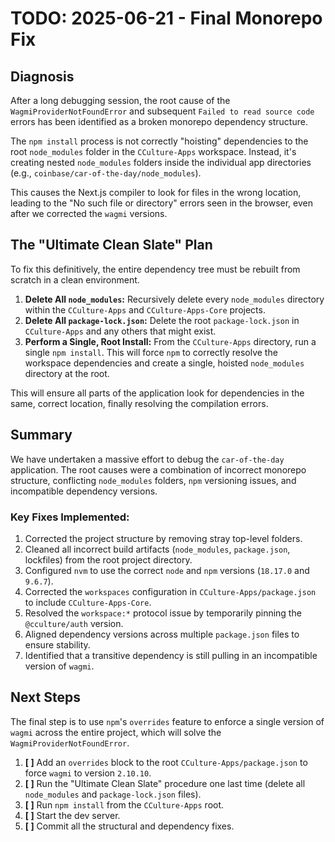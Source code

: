 # TODO: 2025-06-21 - Final Monorepo Fix

## Diagnosis

After a long debugging session, the root cause of the `WagmiProviderNotFoundError` and subsequent `Failed to read source code` errors has been identified as a broken monorepo dependency structure.

The `npm install` process is not correctly "hoisting" dependencies to the root `node_modules` folder in the `CCulture-Apps` workspace. Instead, it's creating nested `node_modules` folders inside the individual app directories (e.g., `coinbase/car-of-the-day/node_modules`).

This causes the Next.js compiler to look for files in the wrong location, leading to the "No such file or directory" errors seen in the browser, even after we corrected the `wagmi` versions.

## The "Ultimate Clean Slate" Plan

To fix this definitively, the entire dependency tree must be rebuilt from scratch in a clean environment.

1.  **Delete All `node_modules`:** Recursively delete every `node_modules` directory within the `CCulture-Apps` and `CCulture-Apps-Core` projects.
2.  **Delete All `package-lock.json`:** Delete the root `package-lock.json` in `CCulture-Apps` and any others that might exist.
3.  **Perform a Single, Root Install:** From the `CCulture-Apps` directory, run a single `npm install`. This will force `npm` to correctly resolve the workspace dependencies and create a single, hoisted `node_modules` directory at the root.

This will ensure all parts of the application look for dependencies in the same, correct location, finally resolving the compilation errors.

## Summary

We have undertaken a massive effort to debug the `car-of-the-day` application. The root causes were a combination of incorrect monorepo structure, conflicting `node_modules` folders, `npm` versioning issues, and incompatible dependency versions.

### Key Fixes Implemented:
1.  Corrected the project structure by removing stray top-level folders.
2.  Cleaned all incorrect build artifacts (`node_modules`, `package.json`, lockfiles) from the root project directory.
3.  Configured `nvm` to use the correct `node` and `npm` versions (`18.17.0` and `9.6.7`).
4.  Corrected the `workspaces` configuration in `CCulture-Apps/package.json` to include `CCulture-Apps-Core`.
5.  Resolved the `workspace:*` protocol issue by temporarily pinning the `@cculture/auth` version.
6.  Aligned dependency versions across multiple `package.json` files to ensure stability.
7.  Identified that a transitive dependency is still pulling in an incompatible version of `wagmi`.

## Next Steps

The final step is to use `npm`'s `overrides` feature to enforce a single version of `wagmi` across the entire project, which will solve the `WagmiProviderNotFoundError`.

1.  **[ ]** Add an `overrides` block to the root `CCulture-Apps/package.json` to force `wagmi` to version `2.10.10`.
2.  **[ ]** Run the "Ultimate Clean Slate" procedure one last time (delete all `node_modules` and `package-lock.json` files).
3.  **[ ]** Run `npm install` from the `CCulture-Apps` root.
4.  **[ ]** Start the dev server.
5.  **[ ]** Commit all the structural and dependency fixes. 